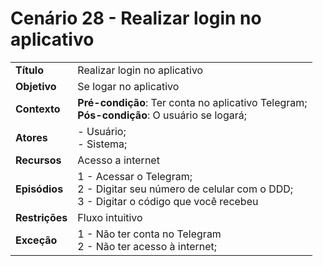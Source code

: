 # Cenário 28 - Realizar login no aplicativo  

|        |                   |  
| -------  |  :------------------------------------|
|**Título** | Realizar login no aplicativo |
|**Objetivo** | Se logar no aplicativo |
|**Contexto** |**Pré-condição**: Ter conta no aplicativo Telegram;<br>**Pós-condição**: O usuário se logará; |
|**Atores**   | - Usuário;<br> - Sistema;        | 
|**Recursos** | Acesso a internet|
|**Episódios**| 1 - Acessar o Telegram; <br>2 - Digitar seu número de celular com o DDD;<br>3 - Digitar o código que você recebeu|
|**Restrições**| Fluxo intuitivo| 
|**Exceção**| 1 - Não ter conta no Telegram<br> 2 - Não ter acesso à internet;    |

 